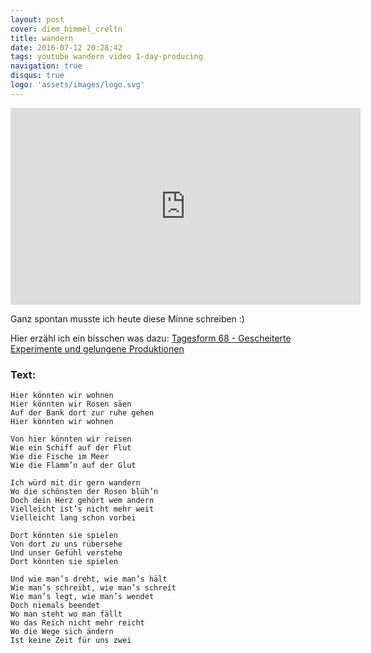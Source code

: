 ```yaml
---
layout: post
cover: diem_himmel_creltn
title: wandern
date: 2016-07-12 20:28:42
tags: youtube wandern video 1-day-producing
navigation: true
disqus: true
logo: 'assets/images/logo.svg'
---
```


<iframe width="560" height="315" src="https://www.youtube-nocookie.com/embed/n7ZFwlbOhf0" frameborder="0" allow="autoplay; encrypted-media" allowfullscreen></iframe>

Ganz spontan musste ich heute diese Minne schreiben :)

<!-- more -->

Hier erzähl ich ein bisschen was dazu: [Tagesform 68 - Gescheiterte Experimente und gelungene Produktionen](/tagesform-68/)

### Text:

	Hier könnten wir wohnen
	Hier könnten wir Rosen säen
	Auf der Bank dort zur ruhe gehen
	Hier könnten wir wohnen

	Von hier könnten wir reisen
	Wie ein Schiff auf der Flut
	Wie die Fische im Meer
	Wie die Flamm’n auf der Glut

	Ich würd mit dir gern wandern
	Wo die schönsten der Rosen blüh’n
	Doch dein Herz gehört wem andern
	Vielleicht ist’s nicht mehr weit
	Vielleicht lang schon vorbei

	Dort könnten sie spielen
	Von dort zu uns rübersehe
	Und unser Gefühl verstehe
	Dort könnten sie spielen

	Und wie man’s dreht, wie man’s hält
	Wie man’s schreibt, wie man’s schreit
	Wie man’s legt, wie man’s wendet
	Doch niemals beendet 
	Wo man steht wo man fällt
	Wo das Reich nicht mehr reicht
	Wo die Wege sich ändern
	Ist keine Zeit für uns zwei